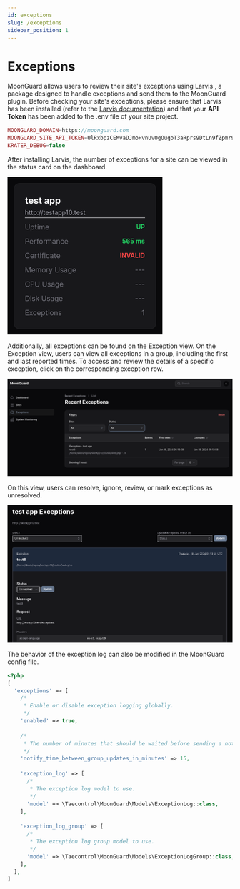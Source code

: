 ```yaml
---
id: exceptions
slug: /exceptions
sidebar_position: 1
---
```


# Exceptions

MoonGuard allows users to review their site's exceptions using Larvis ,
a package designed to handle exceptions and send them to the MoonGuard plugin.
Before checking your site's exceptions, please ensure that Larvis has been
installed (refer to the
[Larvis documentation](https://github.com/taecontrol/larvis/tree/1.x)) and that
your **API Token** has been added to the .env file of your site project.



```php
MOONGUARD_DOMAIN=https://moonguard.com
MOONGUARD_SITE_API_TOKEN=UlRxbpzCEMvaDJmoHvnUvOgOugoT3aRprs9DtLn9fZpmr9aoKExMa71hTLO3
KRATER_DEBUG=false
```

After installing Larvis, the number of exceptions for a site can be viewed in
the status card on the dashboard.

![exceptions-dashboard](./img/exceptions-dashboard.png)

Additionally, all exceptions can be found on the Exception view. On the Exception
view, users can view all exceptions in a group, including the first and last
reported times. To access and review the details of a specific exception, click on the corresponding exception row.

![exceptions-list](./img/exceptions-list.png)


On this view, users can resolve, ignore, review, or mark exceptions as unresolved.

![exceptions-details](./img/exceptions-details.png)

The behavior of the exception log can also be modified in the MoonGuard config file.

```php
<?php
[
  'exceptions' => [
    /*
     * Enable or disable exception logging globally.
     */
    'enabled' => true,

    /*
     * The number of minutes that should be waited before sending a notification about exception log group updates.
     */
    'notify_time_between_group_updates_in_minutes' => 15,

    'exception_log' => [
      /*
       * The exception log model to use.
       */
      'model' => \Taecontrol\MoonGuard\Models\ExceptionLog::class,
    ],

    'exception_log_group' => [
      /*
       * The exception log group model to use.
       */
      'model' => \Taecontrol\MoonGuard\Models\ExceptionLogGroup::class,
    ],
  ],
]
```
